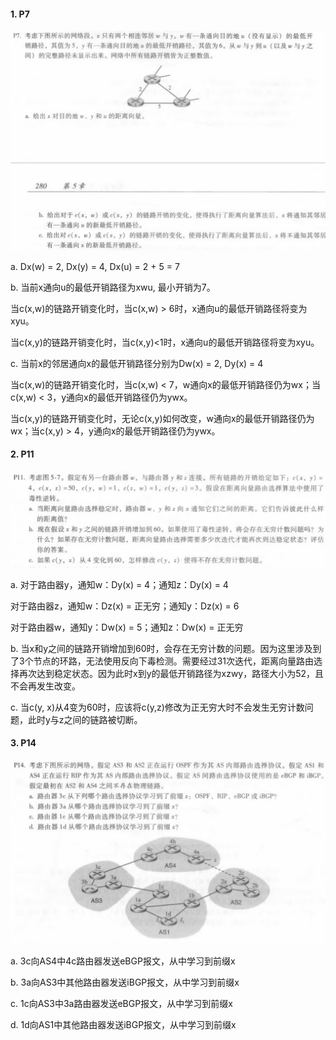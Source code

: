 #### 1. P7

![P7](P7.png)

a. Dx(w) = 2, Dx(y) = 4, Dx(u) = 2 + 5 = 7

b. 当前x通向u的最低开销路径为xwu, 最小开销为7。

当c(x,w)的链路开销变化时，当c(x,w) > 6时，x通向u的最低开销路径将变为xyu。

当c(x,y)的链路开销变化时，当c(x,y)<1时，x通向u的最低开销路径将变为xyu。

c. 当前x的邻居通向x的最低开销路径分别为Dw(x) = 2, Dy(x) = 4

当c(x,w)的链路开销变化时，当c(x,w) < 7，w通向x的最低开销路径仍为wx；当c(x,w) < 3，y通向x的最低开销路径仍为ywx。

当c(x,y)的链路开销变化时，无论c(x,y)如何改变，w通向x的最低开销路径仍为wx；当c(x,y) > 4，y通向x的最低开销路径仍为ywx。



#### 2. P11

![P11](P11.png)

a. 对于路由器y，通知w：Dy(x) = 4；通知z：Dy(x) = 4

对于路由器z，通知w：Dz(x) = 正无穷；通知y：Dz(x) = 6

对于路由器w，通知y：Dw(x) = 5；通知z：Dw(x) = 正无穷

b. 当x和y之间的链路开销增加到60时，会存在无穷计数的问题。因为这里涉及到了3个节点的环路，无法使用反向下毒检测。需要经过31次迭代，距离向量路由选择再次达到稳定状态。因为此时x到y的最低开销路径为xzwy，路径大小为52，且不会再发生改变。

c. 当c(y, x)从4变为60时，应该将c(y,z)修改为正无穷大时不会发生无穷计数问题，此时y与z之间的链路被切断。



#### 3. P14

![P14](P14.png)

a. 3c向AS4中4c路由器发送eBGP报文，从中学习到前缀x

b. 3a向AS3中其他路由器发送iBGP报文，从中学习到前缀x

c. 1c向AS3中3a路由器发送eBGP报文，从中学习到前缀x

d. 1d向AS1中其他路由器发送iBGP报文，从中学习到前缀x